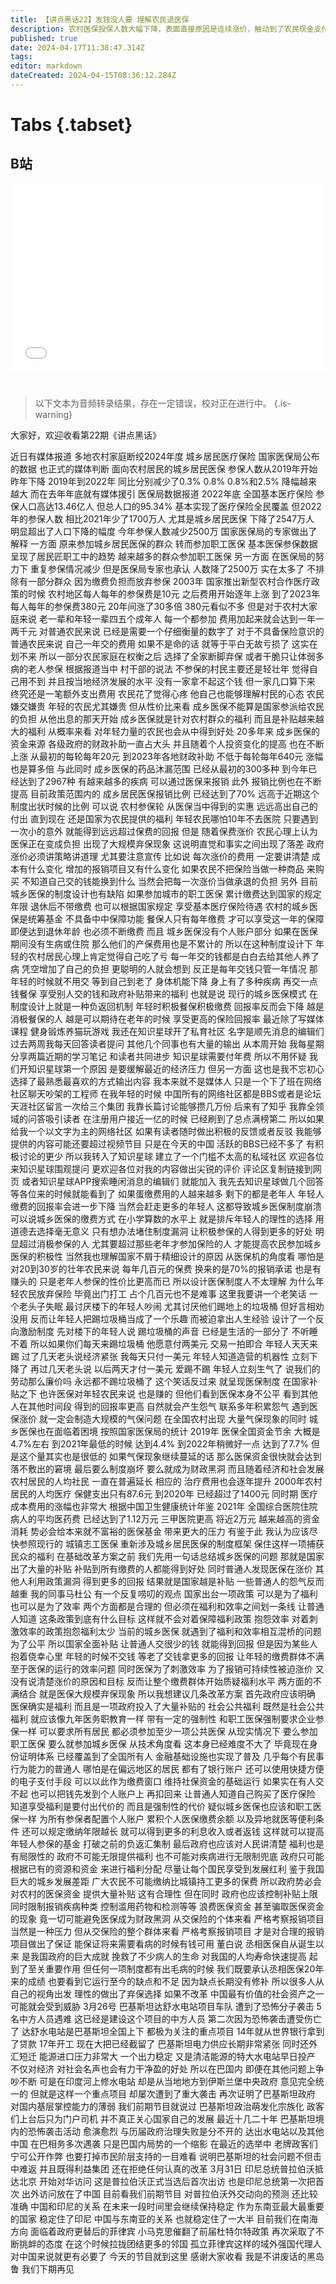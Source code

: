 ```yaml
---
title: 【讲点黑话22】发钱没人要 理解农民退医保
description: 农村医保投保人数大幅下降，表面直接原因是连续涨价，触动到了农民现金支付压力线。但深层的根本原因，是制度设计疏失，出现了“负反馈”——缴得多，没更多好处，缴得少，也没什么坏处。 农村医保作为国家回馈农村、农民的福利，近年补贴力度其实是在不断加大，效果也越来越好。但就是发福利，也要考虑如何更有效的调度资源，鼓励大家主动配合，不然就会事倍功半。 酒香不怕巷子深的时代已经过去了，发福利也要学会新姿势，营造好公平感，民众才会更满意。
published: true
date: 2024-04-17T11:38:47.314Z
tags: 
editor: markdown
dateCreated: 2024-04-15T08:36:12.284Z
---
```


# Tabs {.tabset}

## B站

<div style="position: relative; padding: 30% 45%;">
<iframe style="position: absolute; width: 100%; height: 100%; left: 0; top: 0;" src="//player.bilibili.com/player.html?&bvid=BV11r421t7Tf&page=1&as_wide=1&high_quality=1&danmaku=1&autoplay=0" scrolling="no" border="0" frameborder="no" framespacing="0" allowfullscreen="true"></iframe>
</div>


#

> 以下文本为音频转录结果，存在一定错误，校对正在进行中。
{.is-warning}

大家好，欢迎收看第22期《讲点黑话》

近日有媒体报道
多地农村家庭断绞2024年度
城乡居民医疗保险
国家医保局公布的数据
也正式的媒体判断
面向农村居民的城乡居民医保
参保人数从2019年开始昨年下降
2019年到2022年
同比分别减少了0.3%
0.8%
0.8%和2.5%
降幅越来越大
而在去年年底就有媒体援引
医保局数据报道
2022年底
全国基本医疗保险
参保人口高达13.46亿人
但总人口的95.34%
基本实现了医疗保险全民覆盖
但2022年的参保人数
相比2021年少了1700万人
尤其是城乡居民医保
下降了2547万人
明显超出了人口下降的幅度
今年参保人数减少2500万
国家医保局的专家做出了解释
一方面
原来参加城乡居民医保的群众
转而参加职工医保
基本医保参保数据
呈现了居民匠职工中的趋势
越来越多的群众参加职工医保
另一方面
在医保局的努力下
重复参保情况减少
但是医保局专家也承认
人数降了2500万
实在太多了
不排除有一部分群众
因为缴费负担而放弃参保
2003年
国家推出新型农村合作医疗政策的时候
农村地区每人每年的参保费是10元
之后费用开始逐年上涨
到了2023年
每人每年的参保费380元
20年间涨了30多倍
380元看似不多
但是对于农村大家庭来说
老一辈和年轻一辈四五个成年人
每一个都参加
费用加起来就会达到一年一两千元
对普通农民来说
已经是需要一个仔细衡量的数字了
对于不具备保险意识的普通农民来说
自己一年交的费用
如果不是命的话
就等于平白无故亏损了
这实在划不来
所以一部分农民家庭在权衡之后
选择了全家断脚弃保
或者干脆只让体弱多病的老人参保
根据报道当中
村干部的说法
不参保的村民主要还是轻壮年
觉得自己用不到
并且按当地经济发展的水平
没有一家拿不起这个钱
但一家几口算下来
终究还是一笔额外支出费用
农民花了觉得心疼
他自己也能够理解村民的心态
农民嫌交嫌贵
年轻的农民尤其嫌贵
但从性价比来看
成乡医保不能算是国家参派给农民的负担
从他出息的那天开始
成乡医保就是针对农村群众的福利
而且是补贴越来越大的福利
从概率来看
对年轻力量的农民也会从中得到好处
20多年来
成乡医保的资金来源
各级政府的财政补助一直占大头
并且随着个人投资变化的提高
也在不断上涨
从最初的每轮每年20元
到2023年各地财政补助
不低于每轮每年640元
涨幅也是算多倍
与此同时
成乡医保的药品沐漏范围
已经从最初的300多种
到今年已经达到了2967种
有越来越多的疾病
可以通过医保来报销
此外
报销比例也在不断提高
目前政策范围内的
成乡居民医保报销比例
已经达到了70%
远高于近期这个制度出状时候的比例
可以说
农村参保轮
从医保当中得到的实惠
远远高出自己的付出
直到现在
还是国家为农民提供的福利
年轻农民哪怕10年不去医院
只要遇到一次小的意外
就能得到远远超过保费的回报
但是
随着保费涨价
农民心理上认为医保正在变成负担
出现了大规模弃保现象
这说明直觉和事实之间出现了落差
政府涨价必须讲策略讲道理
尤其要注意宣传
比如说
每次涨价的费用
一定要讲清楚
成本有什么变化
增加的报销项目又有什么变化
如果农民不把保险当做一种商品
来购买
不知道自己交的钱能换到什么
当然会把每一次涨价当做承退的负担
另外
目前城乡医保的制度设计也有缺陷
如果参加城市的职工医保
累计缴费达到国家的规定年限
退休后不带缴费
也可以根据国家规定
享受基本医疗保险待遇
农村的城乡医保是统筹基金
不具备中中保障功能
餐保人只有每年缴费
才可以享受这一年的保障
即便达到退休年龄
也必须不断缴费
而且
城乡医保没有个人账户部分
如果在医保期间没有生病或住院
那么他们的产保费用也是不累计的
所以在这种制度设计下
年轻的农村居民心理上肯定觉得自己吃了亏
每一年交的钱都是白白去给其他人养了病
凭空增加了自己的负担
更聪明的人就会想到
反正是每年交钱只管一年情况
那年轻的时候就不用交
等到自己到老了
身体机能下降
身上有了多种疾病
再交一点钱餐保
享受别人交的钱和政府补贴带来的福利
也就是说
现行的城乡医保模式
在制度设计上就是一种负返回机制
年轻时积极餐保积极缴费
回报率反而会下降
越是消极餐保的人
越是可以期待在老年的时候
享受更高的保险回报率
最近除了写媒体课程
健身锻炼养猫玩游戏
我还在知识星球开了私育社区
名字是顺先消息的编辑们
过去两周我每天回答读者提问
其他几个同事也有大量的输出
从本周开始
我每星期分享两篇近期的学习笔记
和读者共同进步
知识星球需要付年费
所以不用怀疑
我们开知识星球第一个原因
是要缓解最近的经济压力
但另一方面
这也是我不忘初心
选择了最熟悉最喜欢的方式输出内容
我本来就不是媒体人
只是一个下了班在网络社区聊天吵架的工程师
在我年轻的时候
中国所有的网络社区都是BBS或者是论坛
天涯社区留言一次给三个集团
我靠长篇讨论能够攒几万份
后来有了知乎
我靠全领域的问答吸引读者
在注册用户接近一亿的时候
已经刷到了总点满榜第二
所以如果给我一个以文字为主的网络社区
如果有读者随时做出积极的反馈或者反驳
我能够提供的内容可能还要超过视频节目
只是在今天的中国
活跃的BBS已经不多了
有积极讨论的更少
所以我转入了知识星球
建立了一个门槛不太高的私域社区
欢迎各位来知识星球围观提问
更欢迎各位对我的内容做出尖锐的评价
评论区复制链接到网页
或者知识星球APP搜索睡闲消息的编辑们
就能加入
我先去知识星球做几个回答
等各位来的时候就能看到了
如果蛋缴费用的人越来越多
剩下的都是老年人
年轻人缴费的回报率会进一步下降
当然会赶走更多的年轻人
这都导致城乡医保制度崩溃
可以说城乡医保的缴费方式
在小学算数的水平上
就是排斥年轻人的理性的选择
用道德去选择毫无意义
只有想办法堵住制度漏洞
让积极参保的人得到更多的好处
明显超过消极参保的人
尤其要超过那些老年才参加保险的人
才能提高农民参加城乡医保的积极性
当然我也理解国家不屑于精细设计的原因
从医保机的角度看
哪怕是对20到30岁的壮年农民来说
每年几百元的保费
换来的是70%的报销承诺
也是有赚头的
只是老年人参保的性价比更高而已
所以设计医保制度人不太理解
为什么年轻农民放弃保险
毕竟出门打工
占个几百元也不是难事
这里我要讲一个老笑话
一个老头子失眠
最讨厌楼下的年轻人吵闹
尤其讨厌他们踢地上的垃圾桶
但好言相劝没用
反而让年轻人把踢垃圾桶当成了一个乐趣
而被迫拿出人生经验
设计了一个反向激励制度
先对楼下的年轻人说
踢垃圾桶的声音
已经是生活的一部分了
不听睡不着
所以如果你们每天来踢垃圾桶
他愿意付两美元
交易一拍即合
年轻人天天来踢
过了几天老头说经济紧张
我每天只付一美元
年轻人知道造营的机器性
立刻下降了
再过几天老头说
以后两天才付一美元
爱踢不踢
年轻人立刻生气了
说我们的劳动那么廉价吗
永远都不踢垃圾桶了
这个笑话反过来
就呈现医保制度
在国家补贴之下
也许医保对年轻农民来说
也是赚的
但他们看到医保本身不公平
看到其他人在其他时间段
得到的回报率更高
自然就会产生怨气
联系多年积累怨气
遇到医保涨价
就一定会制造大规模的气保问题
在全国农村出现
大量气保现象的同时
城乡医保也在面临着困境
按照国家医保局的统计
2019年
医保全国资金节余
大概是4.7%左右
到2021年最低的时候
达到4.4%
到2022年稍微好一点
达到了7.7%
但是这个量其实也是很低的
如果气保现象继续蔓延的话
那么医保资金很快就会达到
落不敷出的窘境
最后要么制度崩坏
要么就成为财政黑洞
而且随着经济和社会发展
农村居民的人均社民
一直在普遍延长
相应的
治疗费用也会逐年提升
2000年农村居民的人均医疗
保健支出只有87.6元
到2020年
已经超过了1400元
同时期
医疗成本费用的涨幅也非常大
根据中国卫生健康统计年鉴
2021年
全国综合医院住院病人的平均医药费
已经达到了1.12万元
三甲医院更高
将近2万元
越来越高的资金消耗
势必会给本来就不富裕的医保基金
带来更大的压力
有鉴于此
我认为应该尽快参照现行的
城镇志工医保
重新涉及城乡居民医保的制度框架
保住这样一项捕获民众的福利
在基础改革方案之前
我们先用一句话总结城乡医保的问题
那就是国家出了大量的补贴
补贴到所有缴费的人都能得到好处
同时普通人发现医保在涨价
其他人利用政策漏洞
得到更多的回报
结果就是国家越是补贴
一些普通人的怨气反而越重
我的同事马杜公
有一个反复唠叨的观点
国家出台一项政策
可以是为了福利
也可以是为了效率
两个方面都是合理的
但必须在福利和效率之间划一条线
让普通人知道
这条政策到底有什么目标
这样就不会对着保障福利政策
抱怨效率
对着刺激效率的政策抱怨福利太少
当前的城乡医保
就遇到了福利和效率相互混桥的问题
为了公平
所以国家全面补贴
让普通人交很少的钱
就能得到回报
但是因为某些人抱着侥幸心里
年轻的时候不交钱
等老了交钱拿更多的回报
让年轻的缴费群体不满
至于医保的运行的效率问题
同时医保为了刺激效率
为了报销可持续性被迫涨价
又没有说清楚涨价的原因和目标
反而让整个缴费群体开始质疑福利水平
两方面的不满结合
就是医保大规模弃保现象
所以我想建议几条改革方案
首先政府应该明确
医保确实是福利
而且是一项政府投入了大量补贴的
社会公共福利
既然是社会公共福利
就应该像九年医务职教育一样
带有一定的强制性
和职工医保强制要求企业参保一样
可以要求所有居民
都必须参加至少一项公共医保
从现实情况下
要么参加职工医保
要么就参加城乡医保
从技术角度看
这本身已经难度不大了
毕竟现在身份证明体系
已经覆盖到了全国所有人
金融基础设施也实现了普及
几乎每个有民事行为能力的普通人
哪怕是在偏远地区的居民
都有了银行账户
还可以使用快捷方便的电子支付手段
可以以此作为缴费窗口
维持社保资金的基础运行
如果实在有人交不起
也可以把钱先发到个人账户上
再扣回来
让普通人知道自己购买了医疗保险
知道享受福利是要付出代价的
而且是强制性的代价
疑似城乡医保也应该和职工医保一样
为所有参保者配置个人账户
累积个人医保缴费余额
以及异地就医等便利条件
还可以规定缴纳年限越长
就可以得到更多的利息收入或者返钱
这样就可以提高年轻人参保的基金
打破之前的负返汇集制
最后政府也应该对人民讲清楚
福利也是有局限性的
政府不可能无限提供福利
也不可能对疾病进行无限制兜底
政府只可能根据已有的资源和资金
来进行福利分配
尽量让每个国民享受到发展红利
鉴于我国巨大的城乡发展差距
广大农民不可能缴纳比城镇持工更多的保费
所以政府势必会对农村的医保资金
提供大量补贴
这有合理性
但在同时
政府也应该控制补贴上限
同时限制报销疾病种类
控制滥用药物和检测等等
浪费医保资金
甚至骗取医保资金的现象
竟一切可能避免医保成为财政黑洞
从交保险的个体来看
严格考察报销项目当然是一种压力
但从交保险的整个群体来看
严格考察报销项目
才是对合理的报销项目做出了保证
能保证将来需要看病的时候有钱可用
董白说 丞相医保自从诞生以来
是我国政府的巨大成就
挽救了不少病人的生命
对我国的人均寿命快速提高
起到了至关重要作用
但任何一项制度都有出毛病的时候
我们既要承认丞相医保20年来的成绩
也要看到它运行至今的缺点和不足
因为缺点长期没有修补
所以很多人从自己的视角出发
理性的做出了弃保选择
如果不改革
中国最有价值的社会资产之一
可能就会受到威胁
3月26号
巴基斯坦达舒水电站项目车队
遭到了恐怖分子袭击
5名中方人员遇难
这已经是建设这个项目的中方人员
第二次因为恐怖袭击遭受伤亡了
达舒水电站是巴基斯坦全国上下
都极为关注的重点项目
14年就从世界银行拿到了贷款
17年开工
现在大把已经截留了
巴基斯坦电力供应长期非常紧张
同时还外汇短迁
能源进口压力非常大
一个出力稳定
又是清洁能源的特大水电站早日投产
不仅对经济
对社会名声也会有力干净盈的好处
所以在巴国内
即便在其他问题上争吵不断
可是在印度河上修水电站
却是从当地地方到伊斯兰堡中央政府
意见完全统一的
但就是这样一个重点项目
却屡次遭到了重大袭击
再次证明了巴基斯坦政府
对国内基层掌控能力的薄弱
我们前期节目就说过
巴基斯坦政治萌发化宗族化
政客们上台后只为门户司机
并不真正关心国家自己的发展
最近十几二十年
巴基斯坦境内的恐怖袭击活动
愈演愈烈
与历届政府治理失败是分不开的
达出水电站以及其他中国
在巴相务多次遇袭
只是巴国内局势的一个缩影
在最近的选举中
老牌政客们宁可公开作弊
也要打掉市民阶层支持的一目难看
说明巴基斯坦的社会问题不但击中难返
并且既得利益集团
还在拒绝任何认真的改革
3月31日
印尼总统普拉伯沃抵达北京
开始对华访问
这是普拉伯沃正式当选后首次出访
也是印尼总统第一次把首次
出外访问放在了中国
目前看我们前期节目
对普拉伯沃外交动向的预测
还比较准确
中国和印尼的关系
在未来一段时间里会继续保持稳定
作为东南亚最大最重要的国家
稳定住了印尼
中国与东南亚的关系
也就稳定住了一大半
目前我们在南海方向
面临着政府更替后的菲律宾
小马克思催翻了前届杜特尔特政策
再次采取了不断挑衅的态度
在这个时候拉拢团结更多的邻国
孤立菲律宾这样的域外强国代理人
对中国来说就更有必要了
今天的节目就到这里
感谢大家收看
我是不讲废话的黑岛鲁
我们下期再见
